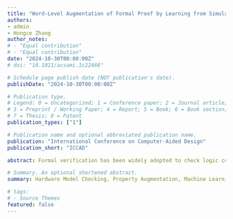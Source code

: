 ```yaml
---
title: "Word-Level Augmentation of Formal Proof by Learning from Simulation Traces"
authors:
- admin
- Hongce Zhang
author_notes:
# - "Equal contribution"
# - "Equal contribution"
date: "2024-10-30T00:00:00Z"
# doi: "10.1021/acsami.1c22466"

# Schedule page publish date (NOT publication's date).
publishDate: "2024-10-30T00:00:00Z"

# Publication type.
# Legend: 0 = Uncategorized; 1 = Conference paper; 2 = Journal article;
# 3 = Preprint / Working Paper; 4 = Report; 5 = Book; 6 = Book section;
# 7 = Thesis; 8 = Patent
publication_types: ["1"]

# Publication name and optional abbreviated publication name.
publication: "International Conference on Computer-Aided Design"
publication_short: "ICCAD"

abstract: Formal verification has been widely adopted to check logic correctness. One of the challenges in formal  verification is how to quickly reach a formal proof for a user-specified property. This is especially difficult when the property involves word-level reasoning. In this work, we propose to augment the target property with additional conjectures automatically learned from simulation traces. The conjectures are generated by a reinforcement learning model, which dynamically expands production rules according to observations from simulation. Experiments show that our property strengthening method achieves notable speed-up on multiple verification tasks, including sequential equivalence checking and word-level property checking.

# Summary. An optional shortened abstract.
summary: Hardware Model Checking, Property Augmentation, Machine Learning

# tags:
# - Source Themes
featured: false
---
```

